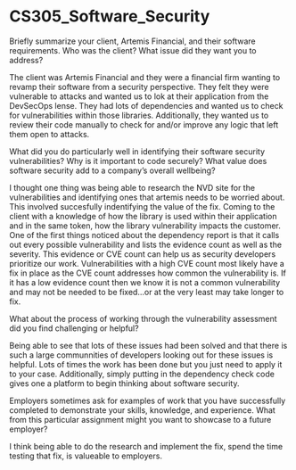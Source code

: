 # CS305_Software_Security
Briefly summarize your client, Artemis Financial, and their software requirements. Who was the client? What issue did they want you to address?

The client was Artemis Financial and they were a financial firm wanting to revamp their software from a security perspective. They felt they were vulnerable to attacks and wanted us to lok at their application from the DevSecOps lense. They had lots of dependencies and wanted us to check for vulnerabilities within those libraries. Additionally, they wanted us to review their code manually to check for and/or improve any logic that left them open to attacks. 

What did you do particularly well in identifying their software security vulnerabilities? Why is it important to code securely? What value does software security add to a company’s overall wellbeing? 

I thought one thing was being able to research the NVD site for the vulnerabilities and identifying ones that artemis needs to be worried about. This involved succesfully indentifying the value of the fix. Coming to the client with a knowledge of how the library is used within their application and in the same token, how the library vulnerability impacts the customer. One of the first things noticed about the dependency report is that it calls out every possible vulnerability and lists the evidence count as well as the severity. This evidence or CVE count can help us as security developers prioritize our work. Vulnerabilities with a high CVE count most likely have a fix in place as the CVE count addresses how common the vulnerability is. If it has a low evidence count then we know it is not a common vulnerability and may not be needed to be fixed...or at the very least may take longer to fix. 

What about the process of working through the vulnerability assessment did you find challenging or helpful?

Being able to see that lots of these issues had been solved and that there is such a large communnities of developers looking out for these issues is helpful. Lots of times the work has been done but you just need to apply it to your case. Additionally, simply putting in the dependency check code gives one a platform to begin thinking about software security. 

Employers sometimes ask for examples of work that you have successfully completed to demonstrate your skills, knowledge, and experience. What from this particular assignment might you want to showcase to a future employer?

I think being able to do the research and implement the fix, spend the time testing that fix, is valueable to employers. 
